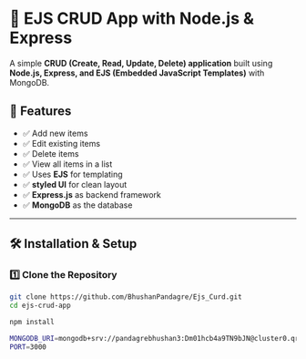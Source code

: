 # 📝 EJS CRUD App with Node.js & Express

A simple **CRUD (Create, Read, Update, Delete) application** built using **Node.js, Express, and EJS (Embedded JavaScript Templates)** with MongoDB.

## 📌 Features
- ✅ Add new items
- ✅ Edit existing items
- ✅ Delete items
- ✅ View all items in a list
- ✅ Uses **EJS** for templating
- ✅ **styled UI** for clean layout
- ✅ **Express.js** as backend framework
- ✅ **MongoDB** as the database

---

## 🛠️ Installation & Setup

### **1️⃣ Clone the Repository**
```sh
git clone https://github.com/BhushanPandagre/Ejs_Curd.git
cd ejs-crud-app

npm install

MONGODB_URI=mongodb+srv://pandagrebhushan3:Dm01hcb4a9TN9bJN@cluster0.qrkc7.mongodb.net/?retryWrites=true&w=majority&appName=Cluster0
PORT=3000

